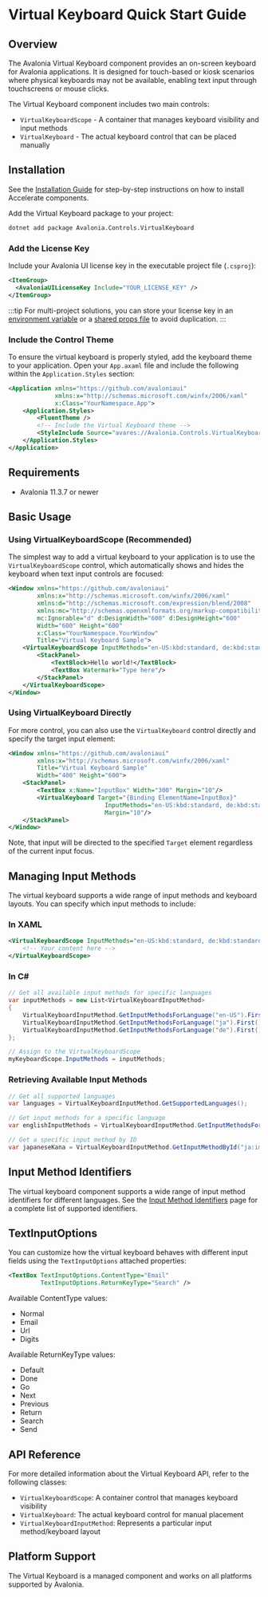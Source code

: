# Virtual Keyboard Quick Start Guide

## Overview

The Avalonia Virtual Keyboard component provides an on-screen keyboard for Avalonia applications. It is designed for touch-based or kiosk scenarios where physical keyboards may not be available, enabling text input through touchscreens or mouse clicks.

The Virtual Keyboard component includes two main controls:

- `VirtualKeyboardScope` - A container that manages keyboard visibility and input methods
- `VirtualKeyboard` - The actual keyboard control that can be placed manually

## Installation

See the [Installation Guide](../../installation.md) for step-by-step instructions on how to install Accelerate components.

Add the Virtual Keyboard package to your project:

```bash
dotnet add package Avalonia.Controls.VirtualKeyboard
```

### Add the License Key

Include your Avalonia UI license key in the executable project file (`.csproj`):

```xml
<ItemGroup>
  <AvaloniaUILicenseKey Include="YOUR_LICENSE_KEY" />
</ItemGroup>
```

:::tip
For multi-project solutions, you can store your license key in an [environment variable](https://learn.microsoft.com/en-us/visualstudio/msbuild/how-to-use-environment-variables-in-a-build) or a [shared props file](https://learn.microsoft.com/en-us/visualstudio/msbuild/customize-by-directory?view=vs-2022#directorybuildprops-example) to avoid duplication.
:::

### Include the Control Theme

To ensure the virtual keyboard is properly styled, add the keyboard theme to your application. Open your `App.axaml` file and include the following within the `Application.Styles` section:

```xml
<Application xmlns="https://github.com/avaloniaui"
             xmlns:x="http://schemas.microsoft.com/winfx/2006/xaml"
             x:Class="YourNamespace.App">
    <Application.Styles>
        <FluentTheme />
        <!-- Include the Virtual Keyboard theme -->
        <StyleInclude Source="avares://Avalonia.Controls.VirtualKeyboard/Themes/Fluent.axaml"/>
    </Application.Styles>
</Application>
```

## Requirements

- Avalonia 11.3.7 or newer

## Basic Usage

### Using VirtualKeyboardScope (Recommended)

The simplest way to add a virtual keyboard to your application is to use the `VirtualKeyboardScope` control, which automatically shows and hides the keyboard when text input controls are focused:

```xml
<Window xmlns="https://github.com/avaloniaui"
        xmlns:x="http://schemas.microsoft.com/winfx/2006/xaml"
        xmlns:d="http://schemas.microsoft.com/expression/blend/2008"
        xmlns:mc="http://schemas.openxmlformats.org/markup-compatibility/2006"
        mc:Ignorable="d" d:DesignWidth="600" d:DesignHeight="600"
        Width="600" Height="600"
        x:Class="YourNamespace.YourWindow"
        Title="Virtual Keyboard Sample">
    <VirtualKeyboardScope InputMethods="en-US:kbd:standard, de:kbd:standard, ja:ime:kana">
        <StackPanel>
            <TextBlock>Hello world!</TextBlock>
            <TextBox Watermark="Type here"/>
        </StackPanel>
    </VirtualKeyboardScope>
</Window>
```

### Using VirtualKeyboard Directly

For more control, you can also use the `VirtualKeyboard` control directly and specify the target input element:

```xml
<Window xmlns="https://github.com/avaloniaui"
        xmlns:x="http://schemas.microsoft.com/winfx/2006/xaml"
        Title="Virtual Keyboard Sample"
        Width="400" Height="600">
    <StackPanel>
        <TextBox x:Name="InputBox" Width="300" Margin="10"/>
        <VirtualKeyboard Target="{Binding ElementName=InputBox}" 
                           InputMethods="en-US:kbd:standard, de:kbd:standard, ja:ime:kana"
                           Margin="10"/>
    </StackPanel>
</Window>
```

Note, that input will be directed to the specified `Target` element regardless of the current input focus.

## Managing Input Methods

The virtual keyboard supports a wide range of input methods and keyboard layouts. You can specify which input methods to include:

### In XAML

```xml
<VirtualKeyboardScope InputMethods="en-US:kbd:standard, de:kbd:standard, ja:ime:kana">
    <!-- Your content here -->
</VirtualKeyboardScope>
```

### In C#

```csharp
// Get all available input methods for specific languages
var inputMethods = new List<VirtualKeyboardInputMethod>
{
    VirtualKeyboardInputMethod.GetInputMethodsForLanguage("en-US").First(),
    VirtualKeyboardInputMethod.GetInputMethodsForLanguage("ja").First(),
    VirtualKeyboardInputMethod.GetInputMethodsForLanguage("de").First()
};

// Assign to the VirtualKeyboardScope
myKeyboardScope.InputMethods = inputMethods;
```

### Retrieving Available Input Methods

```csharp
// Get all supported languages
var languages = VirtualKeyboardInputMethod.GetSupportedLanguages();

// Get input methods for a specific language
var englishInputMethods = VirtualKeyboardInputMethod.GetInputMethodsForLanguage("en-US");

// Get a specific input method by ID
var japaneseKana = VirtualKeyboardInputMethod.GetInputMethodById("ja:ime:kana");
```

## Input Method Identifiers

The virtual keyboard component supports a wide range of input method identifiers for different languages. See the [Input Method Identifiers](input-method-identifiers.md) page for a complete list of supported identifiers.

## TextInputOptions

You can customize how the virtual keyboard behaves with different input fields using the `TextInputOptions` attached properties:

```xml
<TextBox TextInputOptions.ContentType="Email" 
         TextInputOptions.ReturnKeyType="Search" />
```

Available ContentType values:
- Normal
- Email
- Url
- Digits

Available ReturnKeyType values:
- Default
- Done
- Go
- Next
- Previous
- Return
- Search
- Send

## API Reference

For more detailed information about the Virtual Keyboard API, refer to the following classes:

- `VirtualKeyboardScope`: A container control that manages keyboard visibility
- `VirtualKeyboard`: The actual keyboard control for manual placement
- `VirtualKeyboardInputMethod`: Represents a particular input method/keyboard layout

## Platform Support

The Virtual Keyboard is a managed component and works on all platforms supported by Avalonia.

